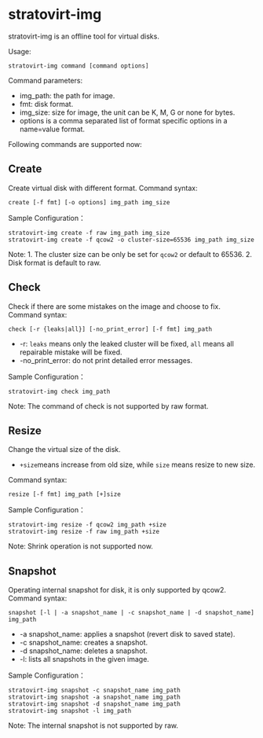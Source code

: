 # stratovirt-img

stratovirt-img is an offline tool for virtual disks.

Usage:

```shell
stratovirt-img command [command options]
```

Command parameters:

- img_path: the path for image.
- fmt: disk format.
- img_size: size for image, the unit can be K, M, G or none for bytes.
- options is a comma separated list of format specific options in a name=value format.

Following commands are supported now:

## Create

Create virtual disk with different format.
Command syntax:

```shell
create [-f fmt] [-o options] img_path img_size
```

Sample Configuration：

```shell
stratovirt-img create -f raw img_path img_size
stratovirt-img create -f qcow2 -o cluster-size=65536 img_path img_size
```

Note: 1. The cluster size can be only be set for `qcow2` or default to 65536. 2. Disk format is default to raw.

## Check

Check if there are some mistakes on the image and choose to fix.
Command syntax:

```shell
check [-r {leaks|all}] [-no_print_error] [-f fmt] img_path
```

- -r:  `leaks` means only the leaked cluster will be fixed, `all` means all repairable mistake will be fixed.
- -no_print_error: do not print detailed error messages.

Sample Configuration：

```shell
stratovirt-img check img_path
```

Note: The command of check is not supported by raw format.

## Resize

Change the virtual size of the disk.
- `+size`means increase from old size, while `size` means resize to new size.

Command syntax:

```shell
resize [-f fmt] img_path [+]size
```

Sample Configuration：

```shell
stratovirt-img resize -f qcow2 img_path +size
stratovirt-img resize -f raw img_path +size
```

Note: Shrink operation is not supported now.

## Snapshot

Operating internal snapshot for disk, it is only supported by qcow2.
Command syntax:

```shell
snapshot [-l | -a snapshot_name | -c snapshot_name | -d snapshot_name] img_path
```

- -a snapshot_name: applies a snapshot (revert disk to saved state).
- -c snapshot_name: creates a snapshot.
- -d snapshot_name: deletes a snapshot.
- -l: lists all snapshots in the given image.

Sample Configuration：

```shell
stratovirt-img snapshot -c snapshot_name img_path
stratovirt-img snapshot -a snapshot_name img_path
stratovirt-img snapshot -d snapshot_name img_path
stratovirt-img snapshot -l img_path
```

Note: The internal snapshot is not supported by raw.
